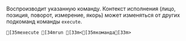 Воспроизводит указанную команду. Контекст исполнения (лицо, позиция, поворот, измерение, якорь) может изменяться от других подкоманд команды `execute`.
```ansi
[35mexecute [34mrun [33m<[35mкоманда[33m>
```